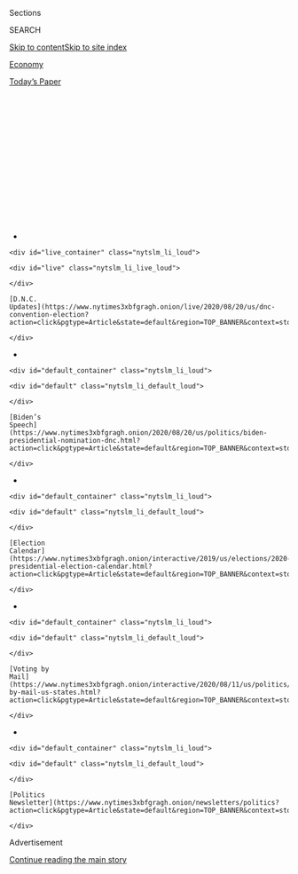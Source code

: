 <div id="app">

<div>

<div>

<div>

<div class="NYTAppHideMasthead css-1q2w90k e1suatyy0">

<div class="section css-ui9rw0 e1suatyy2">

<div class="css-eph4ug er09x8g0">

<div class="css-6n7j50">

</div>

<span class="css-1dv1kvn">Sections</span>

<div class="css-10488qs">

<span class="css-1dv1kvn">SEARCH</span>

</div>

[Skip to content](#site-content)[Skip to site
index](#site-index)

</div>

<div id="masthead-section-label" class="css-1wr3we4 eaxe0e00">

[Economy](https://www.nytimes3xbfgragh.onion/section/business/economy)

</div>

<div class="css-10698na e1huz5gh0">

</div>

</div>

<div id="masthead-bar-one" class="section hasLinks css-15hmgas e1csuq9d3">

<div class="css-uqyvli e1csuq9d0">

</div>

<div class="css-1uqjmks e1csuq9d1">

</div>

<div class="css-9e9ivx">

[](https://myaccount.nytimes3xbfgragh.onion/auth/login?response_type=cookie&client_id=vi)

</div>

<div class="css-1bvtpon e1csuq9d2">

[Today’s
Paper](https://www.nytimes3xbfgragh.onion/section/todayspaper)

</div>

</div>

</div>

</div>

<div data-aria-hidden="false">

<div id="site-content" data-role="main">

<div>

<div class="css-1aor85t" style="opacity:0.000000001;z-index:-1;visibility:hidden">

<div class="css-1hqnpie">

<div class="css-epjblv">

<span class="css-17xtcya">[Economy](/section/business/economy)</span><span class="css-x15j1o">|</span><span class="css-fwqvlz">Decision
to Halt Postal Changes Does Little to Quell Election
Concerns</span>

</div>

<div class="css-k008qs">

<div class="css-1iwv8en">

<span class="css-18z7m18"></span>

<div>

</div>

</div>

<span class="css-1n6z4y">https://nyti.ms/2E0Ga61</span>

<div class="css-1705lsu">

<div class="css-4xjgmj">

<div class="css-4skfbu" data-role="toolbar" data-aria-label="Social Media Share buttons, Save button, and Comments Panel with current comment count" data-testid="share-tools">

  - 
  - 
  - 
  - 
    
    <div class="css-6n7j50">
    
    </div>

  - 

</div>

</div>

</div>

</div>

</div>

</div>

<div class="css-13pd83m">

<div id="NYT_TOP_BANNER_REGION">

<div>

<div id="styln-elections-notifications-menu" class="section css-l08pwh interactive-content interactive-size-medium">

<div class="css-17ih8de interactive-body">

<div class="nytslm_innerContainer" data-aria-live="polite">

<div class="nytslm_title">

</div>

  - 
    
    <div id="live_container" class="nytslm_li_loud">
    
    <div id="live" class="nytslm_li_live_loud">
    
    </div>
    
    [D.N.C.
    Updates](https://www.nytimes3xbfgragh.onion/live/2020/08/20/us/dnc-convention-election?action=click&pgtype=Article&state=default&region=TOP_BANNER&context=storylines_menu)
    
    </div>

  - 
    
    <div id="default_container" class="nytslm_li_loud">
    
    <div id="default" class="nytslm_li_default_loud">
    
    </div>
    
    [Biden’s
    Speech](https://www.nytimes3xbfgragh.onion/2020/08/20/us/politics/biden-presidential-nomination-dnc.html?action=click&pgtype=Article&state=default&region=TOP_BANNER&context=storylines_menu)
    
    </div>

  - 
    
    <div id="default_container" class="nytslm_li_loud">
    
    <div id="default" class="nytslm_li_default_loud">
    
    </div>
    
    [Election
    Calendar](https://www.nytimes3xbfgragh.onion/interactive/2019/us/elections/2020-presidential-election-calendar.html?action=click&pgtype=Article&state=default&region=TOP_BANNER&context=storylines_menu)
    
    </div>

  - 
    
    <div id="default_container" class="nytslm_li_loud">
    
    <div id="default" class="nytslm_li_default_loud">
    
    </div>
    
    [Voting by
    Mail](https://www.nytimes3xbfgragh.onion/interactive/2020/08/11/us/politics/vote-by-mail-us-states.html?action=click&pgtype=Article&state=default&region=TOP_BANNER&context=storylines_menu)
    
    </div>

  - 
    
    <div id="default_container" class="nytslm_li_loud">
    
    <div id="default" class="nytslm_li_default_loud">
    
    </div>
    
    [Politics
    Newsletter](https://www.nytimes3xbfgragh.onion/newsletters/politics?action=click&pgtype=Article&state=default&region=TOP_BANNER&context=storylines_menu)
    
    </div>

</div>

</div>

</div>

</div>

</div>

</div>

<div id="top-wrapper" class="css-1sy8kpn">

<div id="top-slug" class="css-l9onyx">

Advertisement

</div>

[Continue reading the main
story](#after-top)

<div class="ad top-wrapper" style="text-align:center;height:100%;display:block;min-height:250px">

<div id="top" class="place-ad" data-position="top" data-size-key="top">

</div>

</div>

<div id="after-top">

</div>

</div>

<div>

<div id="sponsor-wrapper" class="css-1hyfx7x">

<div id="sponsor-slug" class="css-19vbshk">

Supported by

</div>

[Continue reading the main
story](#after-sponsor)

<div id="sponsor" class="ad sponsor-wrapper" style="text-align:center;height:100%;display:block">

</div>

<div id="after-sponsor">

</div>

</div>

<div class="css-186x18t">

</div>

<div class="css-1vkm6nb ehdk2mb0">

# Decision to Halt Postal Changes Does Little to Quell Election Concerns

</div>

Democrats are calling on Louis DeJoy to step down amid concerns that
changes already made could disenfranchise voters in November.

<div class="css-79elbk" data-testid="photoviewer-wrapper">

<div class="css-z3e15g" data-testid="photoviewer-wrapper-hidden">

</div>

<div class="css-1a48zt4 ehw59r15" data-testid="photoviewer-children">

![<span class="css-16f3y1r e13ogyst0" data-aria-hidden="true">A Postal
Service truck on Tuesday in the Bronx. Although the postmaster general,
Louis DeJoy, backpedaled on many of his changes, postal workers and
union representatives in New York and other states suggest that some
damage has already been
done.</span><span class="css-cnj6d5 e1z0qqy90" itemprop="copyrightHolder"><span class="css-1ly73wi e1tej78p0">Credit...</span><span><span>George
Etheredge for The New York
Times</span></span></span>](https://static01.graylady3jvrrxbe.onion/images/2020/08/19/us/politics/19dc-postal/merlin_175890477_cc46695c-7f4f-4871-b1f1-74d735ddf2e1-articleLarge.jpg?quality=75&auto=webp&disable=upscale)

</div>

</div>

<div class="css-18e8msd">

<div class="css-vp77d3 epjyd6m0">

<div class="css-1baulvz">

By [<span class="css-1baulvz" itemprop="name">Emily
Cochrane</span>](https://www.nytimes3xbfgragh.onion/by/emily-cochrane),
[<span class="css-1baulvz" itemprop="name">Hailey
Fuchs</span>](https://www.nytimes3xbfgragh.onion/by/hailey-fuchs),
[<span class="css-1baulvz" itemprop="name">Kenneth P.
Vogel</span>](https://www.nytimes3xbfgragh.onion/by/kenneth-p-vogel) and
[<span class="css-1baulvz last-byline" itemprop="name">Jessica
Silver-Greenberg</span>](https://www.nytimes3xbfgragh.onion/by/jessica-silver-greenberg)

</div>

</div>

  - 
    
    <div class="css-ld3wwf e16638kd2">
    
    Aug. 19,
    2020
    
    </div>

  - 
    
    <div class="css-4xjgmj">
    
    <div class="css-d8bdto" data-role="toolbar" data-aria-label="Social Media Share buttons, Save button, and Comments Panel with current comment count" data-testid="share-tools">
    
      - 
      - 
      - 
      - 
        
        <div class="css-6n7j50">
        
        </div>
    
      - 
    
    </div>
    
    </div>

</div>

</div>

<div class="section meteredContent css-1r7ky0e" name="articleBody" itemprop="articleBody">

<div class="css-1fanzo5 StoryBodyCompanionColumn">

<div class="css-53u6y8">

WASHINGTON — Louis DeJoy’s move to halt changes that were viewed as a
threat to mail-in voting did little to quell the outcry over his
leadership as postmaster general, with lawmakers calling on Wednesday
for his removal and one top Democrat demanding more answers about the
secretive process that led to a major Trump donor running the Postal
Service.

Senator Chuck Schumer of New York, the Democratic leader, called on the
Postal Service board of governors to release information about the
selection process that resulted in [Mr. DeJoy’s appointment in
May](https://www.nytimes3xbfgragh.onion/2020/05/07/us/politics/postmaster-general-louis-dejoy.html),
saying that the changes made under his watch underscored the need for
more details. In a separate letter to Mr. DeJoy, Mr. Schumer also
requested more information about the changes that had been put in place
and which ones would be suspended.

Mr. DeJoy, who will face lawmakers at two separate hearings in the
coming days, said on Tuesday that he would [suspend cost-cutting and
operational
changes](https://www.nytimes3xbfgragh.onion/2020/08/18/us/politics/postal-service-suspends-changes.html)
that have slowed mail delivery and fueled worries about mail-in voting
in the November election. But Mr. DeJoy did not commit to reversing
changes already put in place, including the removal of hundreds of
mail-sorting machines, some of which have already been destroyed,
according to union officials and postal workers.

Speaker Nancy Pelosi of California, who spoke with Mr. DeJoy on
Wednesday, said in a statement that the postmaster general “frankly
admitted that he had no intention of replacing the sorting machines,
blue mailboxes and other key mail infrastructure that have been removed,
and that plans for adequate overtime, which is critical for the timely
delivery of mail, are not in the works.”

</div>

</div>

<div class="css-1fanzo5 StoryBodyCompanionColumn">

<div class="css-53u6y8">

Lawmakers plan to question Mr. DeJoy, who previously ran a logistics and
transportation company, at a Senate committee hearing on Friday and at a
House oversight hearing on Monday. House lawmakers are also expected to
vote Saturday on [legislation that would reverse the changes put into
plac](https://rules.house.gov/sites/democrats.rules.house.gov/files/BILLS-116HR8015-RCP116-61.pdf)e
by Mr. DeJoy, prevent any further changes before the end of the pandemic
and provide $25 billion for the beleaguered agency, with $15 million of
that going to the Postal Service Office of Inspector General.

Top House Republicans, who conferred on Wednesday by phone with Mark
Meadows, the White House chief of staff, are formally urging members of
the conference to vote against the measure, according to three people
familiar with the discussions.

Close to 100 Democrats called for Mr. DeJoy’s removal from the position
of postmaster general, writing to the agency’s board of governors that
Mr. DeJoy “has already done considerable damage to the institution, and
we believe his conflicts of interest are
insurmountable.”

<div id="NYT_MAIN_CONTENT_1_REGION" class="css-9tf9ac">

<div>

<div id="styln-nfldraft-updates-block" class="section interactive-content interactive-size-medium css-1ftcdic">

<div class="css-17ih8de interactive-body">

<div id="styln-briefing-block">

<div class="briefing-block-header-section">

# [Latest Updates: 2020 Election](https://www.nytimes3xbfgragh.onion/live/2020/08/19/us/dnc-convention-election?action=click&pgtype=Article&state=default&region=MAIN_CONTENT_1&context=storylines_live_updates)

</div>

<div class="briefing-block-lb-items">

<div class="briefing-block-update-time">

[7h
ago](https://www.nytimes3xbfgragh.onion/live/2020/08/19/us/dnc-convention-election?action=click&pgtype=Article&state=default&region=MAIN_CONTENT_1&context=storylines_live_updates#night-3-featured-more-policy-a-focus-on-women-and-a-full-throated-rejection-of-trump-by-his-predecessor)

</div>

<div>

[Night 3 featured more policy, a focus on women and a full-throated
rejection of Trump by his
predecessor.](https://www.nytimes3xbfgragh.onion/live/2020/08/19/us/dnc-convention-election?action=click&pgtype=Article&state=default&region=MAIN_CONTENT_1&context=storylines_live_updates#night-3-featured-more-policy-a-focus-on-women-and-a-full-throated-rejection-of-trump-by-his-predecessor)

</div>

<div class="briefing-block-update-time">

[9h
ago](https://www.nytimes3xbfgragh.onion/live/2020/08/19/us/dnc-convention-election?action=click&pgtype=Article&state=default&region=MAIN_CONTENT_1&context=storylines_live_updates#trump-live-tweeted-obamas-speech-tonight-hell-appear-on-fox-news-right-before-bidens-tomorrow)

</div>

<div>

[Trump live-tweeted Obama’s speech tonight. He’ll appear on Fox News
right before Biden’s
tomorrow.](https://www.nytimes3xbfgragh.onion/live/2020/08/19/us/dnc-convention-election?action=click&pgtype=Article&state=default&region=MAIN_CONTENT_1&context=storylines_live_updates#trump-live-tweeted-obamas-speech-tonight-hell-appear-on-fox-news-right-before-bidens-tomorrow)

</div>

<div class="briefing-block-update-time">

[9h
ago](https://www.nytimes3xbfgragh.onion/live/2020/08/19/us/dnc-convention-election?action=click&pgtype=Article&state=default&region=MAIN_CONTENT_1&context=storylines_live_updates#advocates-for-domestic-violence-survivors-praised-biden-in-a-video)

</div>

<div>

[Advocates for domestic violence survivors praised Biden in a
video.](https://www.nytimes3xbfgragh.onion/live/2020/08/19/us/dnc-convention-election?action=click&pgtype=Article&state=default&region=MAIN_CONTENT_1&context=storylines_live_updates#advocates-for-domestic-violence-survivors-praised-biden-in-a-video)

</div>

</div>

<div class="briefing-block-footer">

<div class="briefing-block-footer-meta">

[See more
updates](https://www.nytimes3xbfgragh.onion/live/2020/08/19/us/dnc-convention-election?action=click&pgtype=Article&state=default&region=MAIN_CONTENT_1&context=storylines_live_updates)

</div>

</div>

</div>

</div>

</div>

</div>

</div>

Mr. Schumer, along with other Democrats and some Republicans, have
expressed concerns about the changes being put in place that have
resulted in some Americans going days or weeks without receiving mail,
including critical medications and Social Security checks.

In a letter sent Wednesday to Robert M. Duncan, the chairman of the
board of governors, Mr. Schumer demanded more details about Mr. DeJoy’s
selection, saying that the board had repeatedly denied lawmakers’
requests to gain access to that information.

</div>

</div>

<div class="css-1fanzo5 StoryBodyCompanionColumn">

<div class="css-53u6y8">

Mr. Schumer said the postal board had blocked lawmakers from questioning
the firm involved in the selection of Mr. DeJoy, Russell Reynolds, by
refusing to release the firm from a nondisclosure agreement. Mr. Schumer
said that his office had sought a briefing from Kimberly Archer, a
leader of the firm’s global nonprofit practice, and information from the
firm so “Congress could satisfy its oversight obligations to better
understand the selection of Mr. DeJoy,” but that the postal board in
July had deemed much of the information sought by lawmakers to be
confidential.

“This administration has repeatedly pointed to the role of Russell
Reynolds to defend the selection of a Republican megadonor with no prior
postal experience as postmaster general while at the same time blocking
the ability of Congress to obtain briefings from the firm and concealing
the role of Secretary Mnuchin and the White House in its search
process,” Mr. Schumer wrote, referring to Steven Mnuchin, the Treasury
secretary.

A spokesman for the Postal Service directed inquiries about the search
to a news release announcing Mr. DeJoy’s selection and to previous
remarks by a Postal Service governor, John M. Barger, who has said
candidates were extensively vetted.

</div>

</div>

<div class="css-79elbk" data-testid="photoviewer-wrapper">

<div class="css-z3e15g" data-testid="photoviewer-wrapper-hidden">

</div>

<div class="css-1a48zt4 ehw59r15" data-testid="photoviewer-children">

![<span class="css-16f3y1r e13ogyst0" data-aria-hidden="true">Democrats
on Tuesday outside the Postal Service headquarters in Washington.
Lawmakers of both parties have expressed concerns about changes that
have resulted in some Americans going days or weeks without receiving
mail.</span><span class="css-cnj6d5 e1z0qqy90" itemprop="copyrightHolder"><span class="css-1ly73wi e1tej78p0">Credit...</span><span>Anna
Moneymaker for The New York
Times</span></span>](https://static01.graylady3jvrrxbe.onion/images/2020/08/19/us/politics/19dc-postal2/merlin_175866228_11c5e618-a99a-4f37-8262-7bb3a89f9142-articleLarge.jpg?quality=75&auto=webp&disable=upscale)

</div>

</div>

<div class="css-1fanzo5 StoryBodyCompanionColumn">

<div class="css-53u6y8">

In an interview, Mr. Barger, who spearheaded the search, said that the
board’s decision to select Mr. DeJoy was unanimous and included the
board’s sole Democrat at the time, Ron A. Bloom.

“Bloom was a strong yes,” Mr. Barger said.

One Democratic member of the board, David C. Williams, resigned in
April, shortly before the announcement of Mr. DeJoy’s selection, over
concerns that the Postal Service was becoming increasingly politicized
by the Trump administration, according to two people familiar with his
thinking.

Mr. Barger said he was “surprised” by the resignation and had “never
heard an objection from David Williams about any of the candidates,
other than the ones we did not hire.”

</div>

</div>

<div class="css-1fanzo5 StoryBodyCompanionColumn">

<div class="css-53u6y8">

“I don’t recall him ever having objected to anything,” Mr. Barger said,
“or I would have asked him why. And it would have been considered.”
Mr. Williams is expected to testify on Thursday before lawmakers from
the Congressional Progressive Caucus.

Mounting pressure prompted Mr. DeJoy to backpedal on many of his
changes, saying post office hours would not be shortened,
mail-processing equipment and mailboxes would remain, and overtime would
continue to be approved, as needed. But state officials, postal workers
and union representatives said some damage has already been done.
Hundreds of sorting machines, union officials and workers said, have
already been destroyed.

Since the changes were put in place, large institutional Postal Service
customers have reported mass mailings routinely arriving at home
addresses a day or two later than their intended delivery date, said
Michael Plunkett, the president of the Association for Postal Commerce,
or PostCom.

His group represents catalog makers, banks, phone companies and other
businesses that produce and send large quantities of mail. He attributed
the delivery delays to the cutting of overtime and truck trips between
processing plants and post offices.

“It appears as if they made these changes without taking into account
the effect that it might have on service,” he said.

More than 20 states announced Tuesday that they would sue the Trump
administration over the changes, claiming that they were unlawful,
disadvantaged residents and disenfranchised voters. Josh Shapiro,
Pennsylvania’s attorney general, who plans to file a lawsuit on behalf
of the state on Wednesday, said in an interview that Mr. DeJoy’s changes
have caused delays for small businesses and veterans and people who
receive their prescription medicines in the mail. In some cases, he said
that medicines that require temperature control have taken three times
as long as usual to arrive, potentially compromising their potency, and
that the delays have been particularly problematic for veterans.

Mr. Shapiro said the state had found evidence of mail left in boxes and
trucks because of cutbacks on overtime pay for postal workers. The
lawsuit will claim that the changes are illegal because they did not go
through the normal postal regulatory commission process and are
undermining the right of Pennsylvanians to vote.

</div>

</div>

<div class="css-1fanzo5 StoryBodyCompanionColumn">

<div class="css-53u6y8">

“I want to see evidence and binding agreements that roll back the
illegal changes they’ve already made and concrete commitments to not
make any other changes going forward that don’t go through the
regulatory process,” said Mr. Shapiro, a Democrat.

A lawsuit filed Tuesday by Washington and 13 other states included
similar accusations of delays and disenfranchisement. Among the
accusations contained in the lawsuit: Baltimore residents have gone
weeks without mail, and dozens of trailers filled with packages have
been left behind in the Milwaukee area. Rent, food and child support
checks have arrived late. And seniors have received delayed Social
Security checks, the lawsuit states, adding that veterans have
experienced weekslong waits for medications.

In Connecticut, voters across the state received their mail-in ballots
after the August primary. Many were postmarked at a least a week or up
to 10 days prior. Some voters who requested ballots weeks in advance
received them too late to return via mail.

Some Minneapolis residents also found themselves without their ballots,
within days of the state’s primary.

The states maintain that they will continue their lawsuit until Mr.
DeJoy agrees to rescind all of the changes that have resulted in
widespread delays. Several attorneys general said that they did not
trust that Mr. DeJoy would restore the Postal Service to what it was
before his changes.

Emily Cochrane, Hailey Fuchs and Kenneth P. Vogel reported from
Washington, and Jessica Silver-Greenberg from New York. Nicholas Fandos,
Catie Edmondson and Alan Rappeport contributed reporting from
Washington.

</div>

</div>

</div>

<div>

</div>

<div>

</div>

<div id="NYT_BELOW_MAIN_CONTENT_REGION">

<div>

<div id="STLYN_guide_v1_STYLN_guide_a" class="section css-l08pwh interactive-content interactive-size-medium">

<div class="css-17ih8de interactive-body">

<div class="g-story g-freebird g-max-limit" data-preview-slug="styln-scroll-guide">

</div>

<div id="g-electionguide-id" class="g-electionguide">

<div class="g-electionguide-container">

<div class="g-electionguide-wrapper">

<div class="g-electionguide-logo">

</div>

# Our 2020 Election Guide

Updated Aug. 20, 2020

  - 
    
    -----
    
    ## Convention Recap
    
      - Joe Biden accepted the Democratic nomination, urging Americans
        to have faith that they could [“overcome this season of
        darkness.”](https://www.nytimes3xbfgragh.onion/2020/08/20/us/politics/Joe-Biden-accepts-democratic-nomination.html?action=click&pgtype=Article&state=default&region=BELOW_MAIN_CONTENT&context=storylines_guide)

  - 
    
    -----
    
    ## News Analysis
    
      - Looming over Mr. Biden’s nomination was the ever-present shadow
        of another man who’s poised to dominate the campaign: [Donald J.
        Trump](https://www.nytimes3xbfgragh.onion/2020/08/20/us/politics/biden-dnc-speech-trump.html?action=click&pgtype=Article&state=default&region=BELOW_MAIN_CONTENT&context=storylines_guide).

  - 
    
    -----
    
    ## Keep Up With Our Coverage
    
      - Get an
        [email](https://www.nytimes3xbfgragh.onion/newsletters/politics?action=click&pgtype=Article&state=default&region=BELOW_MAIN_CONTENT&context=storylines_guide)
        recapping the day’s news
    
    <!-- end list -->
    
      - Download our mobile app on
        [iOS](https://apps.apple.com/us/app/nytimes/id284862083?ls=1&mat_click_id=5c79ae7455014fd1bd66b5610c05b8f2-20191112-16948&referrer=mat_click_id%3D5c79ae7455014fd1bd66b5610c05b8f2-20191112-16948%26link_click_id%3D722930677036718082)
        and
        [Android](http://a.localytics.com/android?id=com.nytimes.android&referrer=utm_source%3Dother_nyt_mobile_web%26utm_medium%3DWeb%2520page%26utm_term%3DGeneral%2520Mobile%2520Page%26utm_campaign%3DNYT%2520Mobile%2520General%2520Page)
        and turn on Breaking News and Politics alerts

</div>

</div>

</div>

</div>

</div>

</div>

</div>

<div>

</div>

<div>

<div id="bottom-wrapper" class="css-1ede5it">

<div id="bottom-slug" class="css-l9onyx">

Advertisement

</div>

[Continue reading the main
story](#after-bottom)

<div id="bottom" class="ad bottom-wrapper" style="text-align:center;height:100%;display:block;min-height:90px">

</div>

<div id="after-bottom">

</div>

</div>

</div>

</div>

</div>

## Site Index

<div>

</div>

## Site Information Navigation

  - [© <span>2020</span> <span>The New York Times
    Company</span>](https://help.nytimes3xbfgragh.onion/hc/en-us/articles/115014792127-Copyright-notice)

<!-- end list -->

  - [NYTCo](https://www.nytco.com/)
  - [Contact
    Us](https://help.nytimes3xbfgragh.onion/hc/en-us/articles/115015385887-Contact-Us)
  - [Work with us](https://www.nytco.com/careers/)
  - [Advertise](https://nytmediakit.com/)
  - [T Brand Studio](http://www.tbrandstudio.com/)
  - [Your Ad
    Choices](https://www.nytimes3xbfgragh.onion/privacy/cookie-policy#how-do-i-manage-trackers)
  - [Privacy](https://www.nytimes3xbfgragh.onion/privacy)
  - [Terms of
    Service](https://help.nytimes3xbfgragh.onion/hc/en-us/articles/115014893428-Terms-of-service)
  - [Terms of
    Sale](https://help.nytimes3xbfgragh.onion/hc/en-us/articles/115014893968-Terms-of-sale)
  - [Site
    Map](https://spiderbites.nytimes3xbfgragh.onion)
  - [Help](https://help.nytimes3xbfgragh.onion/hc/en-us)
  - [Subscriptions](https://www.nytimes3xbfgragh.onion/subscription?campaignId=37WXW)

</div>

</div>

</div>

</div>
